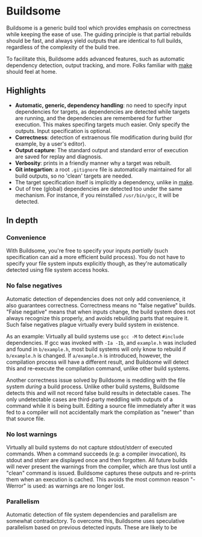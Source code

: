 # Buildsome

Buildsome is a generic build tool which provides emphasis on correctness
while keeping the ease of use. The guiding principle is that partial
rebuilds should be fast, and always yield outputs that are identical
to full builds, regardless of the complexity of the build tree.

To facilitate this, Buildsome adds advanced features, such as
automatic dependency detection, output tracking, and more. Folks
familiar with [make](https://www.gnu.org/software/make) should feel at
home.

## Highlights

* **Automatic, generic, dependency handling**: no need to specify
  input dependencies for targets, as dependencies are detected while
  targets are running, and the dependencies are remembered for further
  execution. This makes specifing targets much easier. Only specify
  the outputs. Input specification is optional.
* **Correctness**: detection of extraenous file modification during
  build (for example, by a user's editor).
* **Output capture**: The standard output and standard error of
  execution are saved for replay and diagnosis.
* **Verbosity**: prints in a friendly manner why a target was rebuilt.
* **Git integartion**: a root `.gitignore` file is automatically
  maintained for all build outputs, so no 'clean' targets are needed.
* The target specification itself is implicitly a dependency, unlike
  in [make](https://www.gnu.org/software/make).
* Out of tree (global) dependencies are detected too under the same
  mechanism. For instance, if you reinstalled `/usr/bin/gcc`, it will
  be detected.

## In depth

### Convenience

With Buildsome, you're free to specify your inputs *partially* (such
specification can aid a more efficient build process). You do not have
to specify your file system inputs explicitly though, as they're
automatically detected using file system access hooks.

### No false negatives

Automatic detection of dependencies does not only add convenience, it
also guarantees correctness. Correctness means no "false negative"
builds. "False negative" means that when inputs change, the build
system does not always recognize this properly, and avoids rebuilding
parts that require it. Such false negatives plague virtually every
build system in existence.

As an example: Virtually all build systems use `gcc -M` to detect
`#include` dependencies.  If gcc was invoked with `-Ia -Ib`, and
`example.h` was included and found in `b/example.h`, most build
systems will only know to rebuild if `b/example.h` is changed.  If
`a/example.h` is introduced, however, the compilation process will
have a different result, and Buildsome will detect this and re-execute
the compilation command, unlike other build systems.

Another correctness issue solved by Buildsome is meddling with the
file system *during* a build process. Unlike other build systems,
Buildsome detects this and will not record false build results in
detectable cases. The only undetectable cases are third-party meddling
with outputs of a command while it is being built. Editing a source
file immediately after it was fed to a compiler will not accidentally
mark the compilation as "newer" than that source file.

### No lost warnings

Virtually all build systems do not capture stdout/stderr of executed
commands. When a command succeeds (e.g: a compiler invocation), its
stdout and stderr are displayed once and then forgotten. All future
builds will never present the warnings from the compiler, which are
thus lost until a "clean" command is issued. Buildsome captures these
outputs and re-prints them when an execution is cached. This avoids
the most common reason "-Werror" is used: as warnings are no longer
lost.

### Parallelism

Automatic detection of file system dependencies and parallelism are
somewhat contradictory. To overcome this, Buildsome uses speculative
parallelism based on previous detected inputs. These are likely to be
